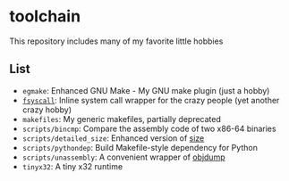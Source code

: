 # toolchain

This repository includes many of my favorite little hobbies

## List ##

* `egmake`: Enhanced GNU Make - My GNU make plugin (just a hobby)
* [`fsyscall`](fsyscall/README.md): Inline system call wrapper for the crazy people (yet another crazy hobby)
* `makefiles`: My generic makefiles, partially deprecated
* `scripts/bincmp`: Compare the assembly code of two x86-64 binaries
* `scripts/detailed_size`: Enhanced version of [size](http://linux.die.net/man/1/size)
* `scripts/pythondep`: Build Makefile-style dependency for Python
* `scripts/unassembly`: A convenient wrapper of [objdump](https://sourceware.org/binutils/docs/binutils/objdump.html)
* `tinyx32`: A tiny x32 runtime
